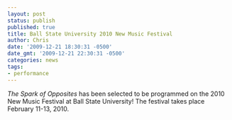 ```yaml
---
layout: post
status: publish
published: true
title: Ball State University 2010 New Music Festival
author: Chris
date: '2009-12-21 18:30:31 -0500'
date_gmt: '2009-12-21 22:30:31 -0500'
categories: news
tags:
- performance
---
```

*The Spark of Opposites* has been selected to be programmed on the 2010 New Music Festival at Ball State University! The festival takes place February 11-13, 2010.

